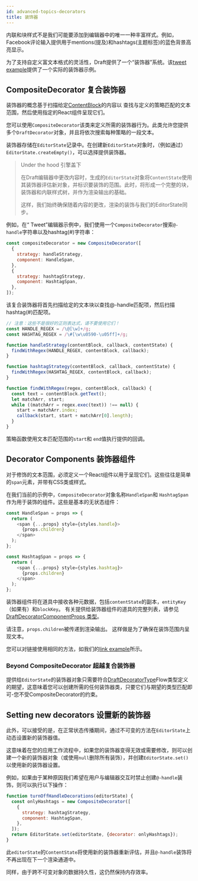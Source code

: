 ```yaml
---
id: advanced-topics-decorators
title: 装饰器
---
```


内联和块样式不是我们可能要添加到编辑器中的唯一一种丰富样式。例如，Facebook评论输入提供用于mentions(提及)和hashtags(主题标签)的蓝色背景高亮显示。

为了支持自定义富文本格式的灵活性，Draft提供了一个“装饰器”系统。该[tweet example](https://github.com/facebook/draft-js/tree/master/examples/draft-0-10-0/tweet)提供了一个实际的装饰器示例。

## CompositeDecorator 复合装饰器

装饰器的概念基于扫描给定[ContentBlock](/docs/api-reference-content-block)的内容以 查找与定义的策略匹配的文本范围，然后使用指定的React组件呈现它们。

您可以使用`CompositeDecorator`该类来定义所需的装饰器行为。此类允许您提供多个`DraftDecorator`对象，并且将依次搜索每种策略的一段文本。

装饰器存储在`EditorState`记录中。在创建新`EditorState`对象时，（例如通过）`EditorState.createEmpty()`，可以选择提供装饰器。

> Under the hood 引擎盖下
>
> 在Draft编辑器中更改内容时，生成的`EditorState`对象将`ContentState`使用其装饰器评估新对象，并标识要装饰的范围。此时，将形成一个完整的块，装饰器和内联样式树，并作为渲染输出的基础。
>
> 这样，我们始终确保随着内容的更改，渲染的装饰与我们的EditorState同步。

例如，在“ Tweet”编辑器示例中，我们使用一个`CompositeDecorator`搜索`@-handle`字符串以及hashtag(#)字符串：

```js
const compositeDecorator = new CompositeDecorator([
  {
    strategy: handleStrategy,
    component: HandleSpan,
  },
  {
    strategy: hashtagStrategy,
    component: HashtagSpan,
  },
]);
```
该复合装饰器将首先扫描给定的文本块以查找@-handle匹配项，然后扫描hashtag(#)匹配项。

```js
// 注意：这些不是很好的正则表达式，请不要使用它们！
const HANDLE_REGEX = /\@[\w]+/g;
const HASHTAG_REGEX = /\#[\w\u0590-\u05ff]+/g;

function handleStrategy(contentBlock, callback, contentState) {
  findWithRegex(HANDLE_REGEX, contentBlock, callback);
}

function hashtagStrategy(contentBlock, callback, contentState) {
  findWithRegex(HASHTAG_REGEX, contentBlock, callback);
}

function findWithRegex(regex, contentBlock, callback) {
  const text = contentBlock.getText();
  let matchArr, start;
  while ((matchArr = regex.exec(text)) !== null) {
    start = matchArr.index;
    callback(start, start + matchArr[0].length);
  }
}
```
策略函数使用文本匹配范围的`start`和 `end`值执行提供的回调。

## Decorator Components 装饰器组件

对于修饰的文本范围，必须定义一个React组件以用于呈现它们。这些往往是简单的`span`元素，并带有CSS类或样式。

在我们当前的示例中，`CompositeDecorator`对象名称`HandleSpan`和 `HashtagSpan`作为用于装饰的组件。这些是基本的无状态组件：

```js
const HandleSpan = props => {
  return (
    <span {...props} style={styles.handle}>
      {props.children}
    </span>
  );
};

const HashtagSpan = props => {
  return (
    <span {...props} style={styles.hashtag}>
      {props.children}
    </span>
  );
};
```
装饰器组件将在道具中接收各种元数据，包括`contentState`的副本，`entityKey`（如果有）和`blockKey`。
有关提供给装饰器组件的道具的完整列表，请参见[DraftDecoratorComponentProps 类型](https://github.com/facebook/draft-js/blob/master/src/model/decorators/DraftDecorator.js)。

请注意，`props.children`被传递到渲染输出。
这样做是为了确保在装饰范围内呈现文本。

您可以对链接使用相同的方法，如我们的[link example](https://github.com/facebook/draft-js/tree/master/examples/draft-0-10-0/link)所示。

### Beyond CompositeDecorator 超越复合装饰器

提供给`EditorState`的装饰器对象只需要符合[DraftDecoratorType](https://github.com/facebook/draft-js/blob/master/src/model/decorators/DraftDecoratorType.js)Flow类型定义的期望，这意味着您可以创建所需的任何装饰器类，只要它们与期望的类型匹配即可-您不受CompositeDecorator的约束。

## Setting new decorators 设置新的装饰器

此外，可以接受的是，在正常状态传播期间，通过不可变的方法在`EditorState`上动态设置新的装饰器值。

这意味着在您的应用工作流程中，如果您的装饰器变得无效或需要修改，则可以创建一个新的装饰器对象（或使用`null`删除所有装饰），并创建`EditorState.set()`以使用新的装饰器设置。

例如，如果由于某种原因我们希望在用户与编辑器交互时禁止创建`@-handle`装饰，则可以执行以下操作：

```js
function turnOffHandleDecorations(editorState) {
  const onlyHashtags = new CompositeDecorator([
    {
      strategy: hashtagStrategy,
      component: HashtagSpan,
    },
  ]);
  return EditorState.set(editorState, {decorator: onlyHashtags});
}
```
此`editorState`的`ContentState`将使用新的装饰器重新评估，并且`@-handle`装饰将不再出现在下一个渲染通道中。

同样，由于跨不可变对象的数据持久性，这仍然保持内存效率。


